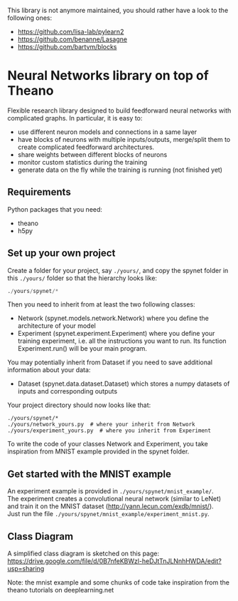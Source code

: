 This library is not anymore maintained, you should rather have a look to the following ones:
- https://github.com/lisa-lab/pylearn2
- https://github.com/benanne/Lasagne
- https://github.com/bartvm/blocks

Neural Networks library on top of Theano
==================
            
Flexible research library designed to build feedforward neural networks with complicated graphs. In particular, it is easy to:
- use different neuron models and connections in a same layer
- have blocks of neurons with multiple inputs/outputs, merge/split them to create complicated feedforward architectures.
- share weights between different blocks of neurons
- monitor custom statistics during the training
- generate data on the fly while the training is running (not finished yet)

Requirements
--------------
Python packages that you need:
- theano
- h5py

Set up your own project
--------------
Create a folder for your project, say ```./yours/```, and copy the spynet folder in this ```./yours/``` folder 
so that the hierarchy looks like:
```python
./yours/spynet/*
```
Then you need to inherit from at least the two following classes:  
- Network (spynet.models.network.Network) where you define the architecture of your model  
- Experiment (spynet.experiment.Experiment) where you define your training experiment, i.e. all the instructions you
want to run. Its function Experiment.run() will be your main program.

You may potentially inherit from Dataset if you need to save additional information about your data:  
- Dataset (spynet.data.dataset.Dataset) which stores a numpy datasets of inputs and corresponding outputs  

Your project directory should now looks like that:  
```
./yours/spynet/*  
./yours/network_yours.py  # where your inherit from Network  
./yours/experiment_yours.py  # where you inherit from Experiment
```  

To write the code of your classes Network and Experiment, you take inspiration from MNIST example provided in the spynet
folder.

Get started with the MNIST example
--------------
An experiment example is provided in ```./yours/spynet/mnist_example/```.  
The experiment creates a convolutional neural network (similar to LeNet) and train it on the MNIST dataset 
(http://yann.lecun.com/exdb/mnist/).  
Just run the file ```./yours/spynet/mnist_example/experiment_mnist.py```.


Class Diagram
--------------
A simplified class diagram is sketched on this page: 
https://drive.google.com/file/d/0B7nfeKBWzl-heDJtTnJLNnhHWDA/edit?usp=sharing


Note: the mnist example and some chunks of code take inspiration from the theano tutorials on deeplearning.net
